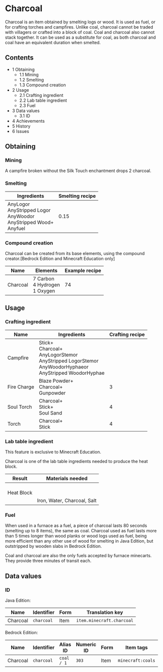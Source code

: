 # Charcoal
Charcoal is an item obtained by smelting logs or wood. It is used as fuel, or for crafting torches and campfires. Unlike coal, charcoal cannot be traded with villagers or crafted into a block of coal. Coal and charcoal also cannot stack together. It can be used as a substitute for coal, as both charcoal and coal have an equivalent duration when smelted.

## Contents
- 1 Obtaining
	- 1.1 Mining
	- 1.2 Smelting
	- 1.3 Compound creation
- 2 Usage
	- 2.1 Crafting ingredient
	- 2.2 Lab table ingredient
	- 2.3 Fuel
- 3 Data values
	- 3.1 ID
- 4 Achievements
- 5 History
- 6 Issues

## Obtaining
### Mining
A campfire broken without the Silk Touch enchantment drops 2 charcoal.

### Smelting
| Ingredients                                                                    | Smelting recipe |
|--------------------------------------------------------------------------------|-----------------|
| AnyLogor<br/>AnyStripped Logor<br/>AnyWoodor<br/>AnyStripped Wood+<br/>Anyfuel | 0.15            |

### Compound creation
Charcoal can be created from its base elements, using the compound creator.‌[Bedrock Edition and Minecraft Education  only]

| Name     | Elements                             | Example recipe |
|----------|--------------------------------------|----------------|
| Charcoal | 7 Carbon<br/>4 Hydrogen<br/>1 Oxygen | 74             |

## Usage
### Crafting ingredient
| Name        | Ingredients                                                                                                            | Crafting recipe |
|-------------|------------------------------------------------------------------------------------------------------------------------|-----------------|
| Campfire    | Stick+<br/>Charcoal+<br/>AnyLogorStemor<br/>AnyStripped LogorStemor<br/>AnyWoodorHyphaeor<br/>AnyStripped WoodorHyphae |                 |
| Fire Charge | Blaze Powder+<br/>Charcoal+<br/>Gunpowder                                                                              | 3               |
| Soul Torch  | Charcoal+<br/>Stick+<br/>Soul Sand                                                                                     | 4               |
| Torch       | Charcoal+<br/>Stick                                                                                                    | 4               |

### Lab table ingredient

  

This feature is exclusive to  Minecraft Education. 


Charcoal is one of the lab table ingredients needed to produce the heat block.

| Result          | Materials needed            |
|-----------------|-----------------------------|
| <br/>Heat Block |                             |
|                 | Iron, Water, Charcoal, Salt |

### Fuel
When used in a furnace as a fuel, a piece of charcoal lasts 80 seconds (smelting up to 8 items), the same as coal. Charcoal used as fuel lasts more than 5 times longer than wood planks or wood logs used as fuel, being more efficient than any other use of wood for smelting in Java Edition, but outstripped by wooden slabs in Bedrock Edition. 

Coal and charcoal are also the only fuels accepted by furnace minecarts. They provide three minutes of transit each.

## Data values
### ID
Java Edition:

| Name     | Identifier | Form | Translation key           |
|----------|------------|------|---------------------------|
| Charcoal | `charcoal` | Item | `item.minecraft.charcoal` |

Bedrock Edition:

| Name     | Identifier | Alias ID   | Numeric ID | Form | Item tags         | Translation key      |
|----------|------------|------------|------------|------|-------------------|----------------------|
| Charcoal | `charcoal` | `coal / 1` | `303`      | Item | `minecraft:coals` | `item.charcoal.name` |


